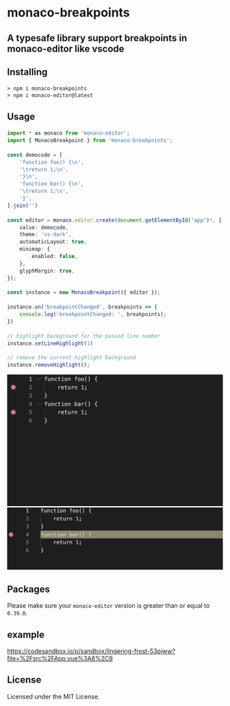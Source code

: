 # monaco-breakpoints

## A typesafe library support breakpoints in monaco-editor like vscode

## Installing
```
> npm i monaco-breakpoints
> npm i monaco-editor@latest
```

## Usage
```typescript
import * as monaco from 'monaco-editor';
import { MonacoBreakpoint } from 'monaco-breakpoints';

const democode = [
	'function foo() {\n',
	'\treturn 1;\n',
	'}\n',
	'function bar() {\n',
	'\treturn 1;\n',
	'}',
].join('')

const editor = monaco.editor.create(document.getElementById('app')!, {
    value: democode,
    theme: 'vs-dark',
    automaticLayout: true,
    minimap: {
        enabled: false,
    },
    glyphMargin: true,
});

const instance = new MonacoBreakpoint({ editor });

instance.on('breakpointChanged', breakpoints => {
    console.log('breakpointChanged: ', breakpoints);
})

// highlight background for the passed line number
instance.setLineHighlight(1)

// remove the current highlight background
instance.removeHighlight();
```

![](https://github.com/KamiC6238/monaco-breakpoints/blob/main/public/breakpoint.png)
![](https://github.com/KamiC6238/monaco-breakpoints/blob/main/public/highlight.png)

## Packages
Please make sure your `monaco-editor` version is greater than or equal to `0.39.0`.

## example
https://codesandbox.io/p/sandbox/lingering-frost-53pjww?file=%2Fsrc%2FApp.vue%3A8%2C9

## License
Licensed under the MIT License.
